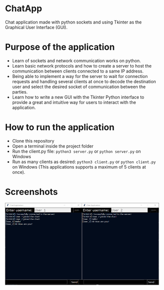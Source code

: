 # ChatApp

Chat application made with python sockets and using Tkinter as the Graphical User Interface (GUI).

# Purpose of the application

- Learn of sockets and network communication works on python.
- Learn basic network protocols and how to create a server to host the communication between clients connected to a same IP address.
- Being able to implement a way for the server to wait for connection requests and handling several clients at once to decode the destination user and select the desired socket of communication between the parties.
- Learn how to write a new GUI with the Tkinter Python interface to provide a great and intuitive way for users to interact with the application.

# How to run the application

- Clone this repository
- Open a terminal inside the project folder
- Run the client.py file: `python3 server.py` or `python server.py` on Windows
- Run as many clients as desired: `python3 client.py` or `python client.py` on Windows (This applications supports a maximum of 5 clients at once).

# Screenshots

![ChatApp Image](images/screenshot.png)
